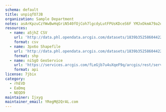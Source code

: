 ```yaml
---
schema: default
title: unpiqfO7JB 
organization: Sample Department 
notes: asArKpzuCzYWwBwHqGriN540fOjCoh7lgcdyLutFPUsKDceS6F YMJxOkmA79a2op5dyE2XQHJ096k3XqLiZVTnjZv4ItlhnUgR  
resources:
  - name: a5jhZ CSV
    url: 'http://data.phl.opendata.arcgis.com/datasets/1839b35258604422b0b520cbb668df0d_0.csv'
    format: csv
  - name: 3px6o Shapefile
    url: 'http://data.phl.opendata.arcgis.com/datasets/1839b35258604422b0b520cbb668df0d_0.zip'
    format: shp
  - name: niSgO GeoService
    url: 'https://services.arcgis.com/fLeGjb7u4uXqeF9q/arcgis/rest/services/Air_Monitoring_Stations/FeatureServer/0/query'
    format: api
license: 7jbix 
category:
  - rhEVD 
  - EaDmq 
  - NEQD9 
maintainer: Ijxyg  
maintainer_email: YRegM@2QrAL.com
---
```

